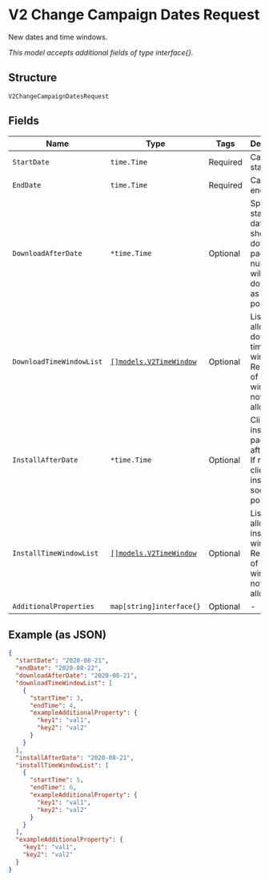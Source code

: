 
# V2 Change Campaign Dates Request

New dates and time windows.

*This model accepts additional fields of type interface{}.*

## Structure

`V2ChangeCampaignDatesRequest`

## Fields

| Name | Type | Tags | Description |
|  --- | --- | --- | --- |
| `StartDate` | `time.Time` | Required | Campaign start date. |
| `EndDate` | `time.Time` | Required | Campaign end date. |
| `DownloadAfterDate` | `*time.Time` | Optional | Specifies starting date client should download package. If null, client will download as soon as possible. |
| `DownloadTimeWindowList` | [`[]models.V2TimeWindow`](../../doc/models/v2-time-window.md) | Optional | List of allowed download time windows. Removing of existing windows is not allowed. |
| `InstallAfterDate` | `*time.Time` | Optional | Client will install package after date. If null, client will install as soon as possible. |
| `InstallTimeWindowList` | [`[]models.V2TimeWindow`](../../doc/models/v2-time-window.md) | Optional | List of allowed install time windows. Removing of existing windows is not allowed. |
| `AdditionalProperties` | `map[string]interface{}` | Optional | - |

## Example (as JSON)

```json
{
  "startDate": "2020-08-21",
  "endDate": "2020-08-22",
  "downloadAfterDate": "2020-08-21",
  "downloadTimeWindowList": [
    {
      "startTime": 3,
      "endTime": 4,
      "exampleAdditionalProperty": {
        "key1": "val1",
        "key2": "val2"
      }
    }
  ],
  "installAfterDate": "2020-08-21",
  "installTimeWindowList": [
    {
      "startTime": 5,
      "endTime": 6,
      "exampleAdditionalProperty": {
        "key1": "val1",
        "key2": "val2"
      }
    }
  ],
  "exampleAdditionalProperty": {
    "key1": "val1",
    "key2": "val2"
  }
}
```

